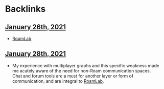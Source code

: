 
# Backlinks
## [January 26th, 2021](<January 26th, 2021.md>)
- [RoamLab](<RoamLab.md>)

## [January 28th, 2021](<January 28th, 2021.md>)
- My experience with multiplayer graphs and this specific weakness made me acutely aware of the need for non-Roam communication spaces. Chat and forum tools are a must for another layer or form of communication, and are integral to [RoamLab](<RoamLab.md>).

